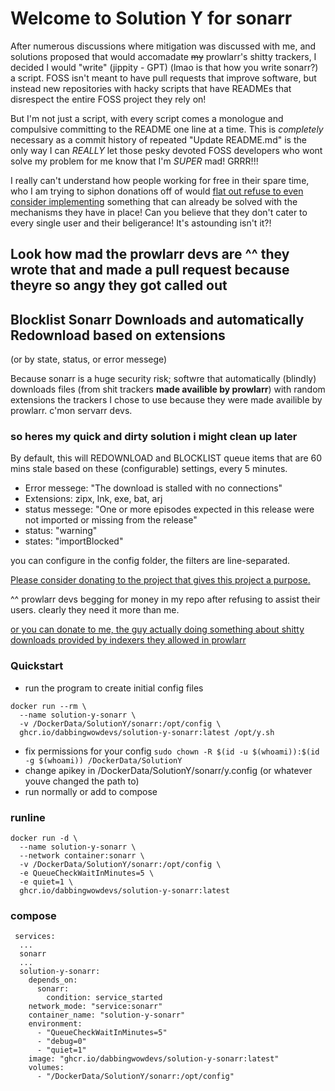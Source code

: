 # Welcome to Solution Y for sonarr

After numerous discussions where mitigation was discussed with me, and solutions proposed that would accomadate ~~my~~ prowlarr's shitty trackers, I decided I would "write" (jippity - GPT) (lmao is that how you write sonarr?) a script. FOSS isn't meant to have pull requests that improve software, but instead new repositories with hacky scripts that have READMEs that disrespect the entire FOSS project they rely on!

But I'm not just a script, with every script comes a monologue and compulsive committing to the README one line at a time. This is _completely_ necessary as a commit history of repeated "Update README.md" is the only way I can _REALLY_ let those pesky devoted FOSS developers who wont solve my problem for me know that I'm _SUPER_ mad! GRRR!!!

I really can't understand how people working for free in their spare time, who I am trying to siphon donations off of would [flat out refuse to even consider implementing](https://github.com/Sonarr/Sonarr/issues/3709#issuecomment-640946646) something that can already be solved with the mechanisms they have in place! Can you believe that they don't cater to every single user and their beligerance! It's astounding isn't it?!

## **Look how mad the prowlarr devs are ^^ they wrote that and made a pull request because theyre so angy they got called out**

## Blocklist Sonarr Downloads and automatically Redownload based on extensions

(or by state, status, or error messege)

Because sonarr is a huge security risk; softwre that automatically (blindly) downloads files (from shit trackers **made availible by prowlarr**) with random extensions the trackers I chose to use because they were made availible by prowlarr. c'mon servarr devs.

### so heres my quick and dirty solution i might clean up later

By default, this will REDOWNLOAD and BLOCKLIST queue items that are 60 mins stale based on these (configurable) settings, every 5 minutes.

-   Error messege: "The download is stalled with no connections"
-   Extensions: zipx, lnk, exe, bat, arj
-   status messege: "One or more episodes expected in this release were not imported or missing from the release"
-   status: "warning"
-   states: "importBlocked"

you can configure in the config folder, the filters are line-separated.

[Please consider donating to the project that gives this project a purpose.](https://sonarr.tv/donate)

^^ prowlarr devs begging for money in my repo after refusing to assist their users. clearly they need it more than me. 

[or you can donate to me, the guy actually doing something about shitty downloads provided by indexers they allowed in prowlarr]()

### Quickstart

-   run the program to create initial config files

```
docker run --rm \
  --name solution-y-sonarr \
  -v /DockerData/SolutionY/sonarr:/opt/config \
  ghcr.io/dabbingwowdevs/solution-y-sonarr:latest /opt/y.sh
```

-   fix permissions for your config `sudo chown -R $(id -u $(whoami)):$(id -g $(whoami)) /DockerData/SolutionY`
-   change apikey in /DockerData/SolutionY/sonarr/y.config (or whatever youve changed the path to)
-   run normally or add to compose

### runline

```
docker run -d \
  --name solution-y-sonarr \
  --network container:sonarr \
  -v /DockerData/SolutionY/sonarr:/opt/config \
  -e QueueCheckWaitInMinutes=5 \
  -e quiet=1 \
  ghcr.io/dabbingwowdevs/solution-y-sonarr:latest
```

### compose

```
 services:
  ...
  sonarr
  ...
  solution-y-sonarr:
    depends_on:
      sonarr:
        condition: service_started
    network_mode: "service:sonarr"
    container_name: "solution-y-sonarr"
    environment:
      - "QueueCheckWaitInMinutes=5"
      - "debug=0"
      - "quiet=1"
    image: "ghcr.io/dabbingwowdevs/solution-y-sonarr:latest"
    volumes:
      - "/DockerData/SolutionY/sonarr:/opt/config"
```
